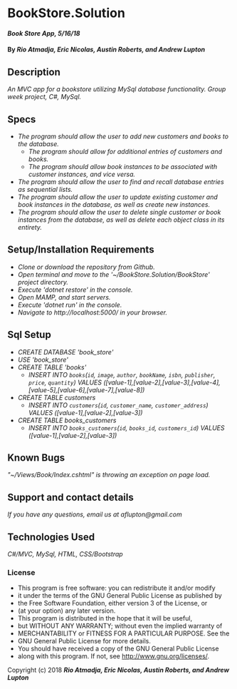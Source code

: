 # BookStore.Solution

#### _Book Store App, 5/16/18_

#### By _**Rio Atmadja, Eric Nicolas, Austin Roberts, and Andrew Lupton**_

## Description
_An MVC app for a bookstore utilizing MySql database functionality. Group week project, C#, MySql._

## Specs

* _The program should allow the user to add new customers and books to the database._
  * _The program should allow for additional entries of customers and books._
  * _The program should allow book instances to be associated with customer instances, and vice versa._
* _The program should allow the user to find and recall database entries as sequential lists._
* _The program should allow the user to update existing customer and book instances in the database, as well as create new instances._
* _The program should allow the user to delete single customer or book instances from the database, as well as delete each object class in its entirety._ 


## Setup/Installation Requirements

* _Clone or download the repository from Github._
* _Open terminal and move to the '~/BookStore.Solution/BookStore' project directory._
* _Execute 'dotnet restore' in the console._
* _Open MAMP, and start servers._
* _Execute 'dotnet run' in the console._
* _Navigate to http://localhost:5000/ in your browser._

## Sql Setup

* _CREATE DATABASE 'book_store'_
* _USE 'book_store'_
* _CREATE TABLE 'books'_
  * _INSERT INTO `books`(`id`, `image`, `author`, `bookName`, `isbn`, `publisher`, `price`, `quantity`) VALUES ([value-1],[value-2],[value-3],[value-4],[value-5],[value-6],[value-7],[value-8])_
* _CREATE TABLE customers_
  * _INSERT INTO `customers`(`id`, `customer_name`, `customer_address`) VALUES ([value-1],[value-2],[value-3])_
* _CREATE TABLE books_customers_
  * _INSERT INTO `books_customers`(`id`, `books_id`, `customers_id`) VALUES ([value-1],[value-2],[value-3])_

## Known Bugs

_"~/Views/Book/Index.cshtml" is throwing an exception on page load._

## Support and contact details

_If you have any questions, email us at aflupton@gmail.com_

## Technologies Used

_C#/MVC, MySql, HTML, CSS/Bootstrap_

### License

* This program is free software: you can redistribute it and/or modify
* it under the terms of the GNU General Public License as published by
* the Free Software Foundation, either version 3 of the License, or
* (at your option) any later version.
* This program is distributed in the hope that it will be useful,
* but WITHOUT ANY WARRANTY; without even the implied warranty of
* MERCHANTABILITY or FITNESS FOR A PARTICULAR PURPOSE.  See the
* GNU General Public License for more details.
* You should have received a copy of the GNU General Public License
* along with this program.  If not, see <http://www.gnu.org/licenses/>.

Copyright (c) 2018 **_Rio Atmadja, Eric Nicolas, Austin Roberts, and Andrew Lupton_**

